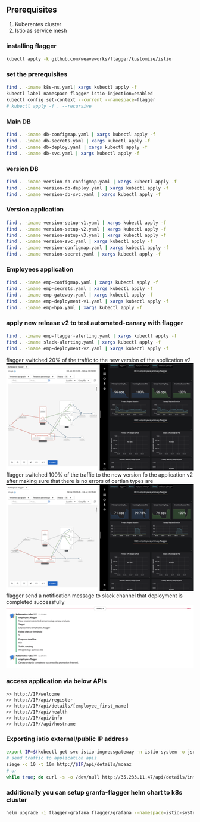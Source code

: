 
## Prerequisites
1. Kuberentes cluster 
2. Istio as service mesh 
   
### installing flagger 
```bash
kubectl apply -k github.com/weaveworks/flagger/kustomize/istio
```

### set the prerequisites
```bash
find . -iname k8s-ns.yaml| xargs kubectl apply -f
kubectl label namespace flagger istio-injection=enabled
kubectl config set-context --current --namespace=flagger
# kubectl apply -f . --recursive
```

### Main DB
```bash
find . -iname db-configmap.yaml | xargs kubectl apply -f
find . -iname db-secrets.yaml | xargs kubectl apply -f
find . -iname db-deploy.yaml | xargs kubectl apply -f
find . -iname db-svc.yaml | xargs kubectl apply -f
```

### version DB
```bash
find . -iname version-db-configmap.yaml | xargs kubectl apply -f
find . -iname version-db-deploy.yaml | xargs kubectl apply -f
find . -iname version-db-svc.yaml | xargs kubectl apply -f
```

### Version application
```bash
find . -iname version-setup-v1.yaml | xargs kubectl apply -f
find . -iname version-setup-v2.yaml | xargs kubectl apply -f
find . -iname version-setup-v3.yaml | xargs kubectl apply -f
find . -iname version-svc.yaml | xargs kubectl apply -f
find . -iname version-configmap.yaml | xargs kubectl apply -f
find . -iname version-secret.yaml | xargs kubectl apply -f
```


### Employees application
```bash
find . -iname emp-configmap.yaml | xargs kubectl apply -f
find . -iname emp-secrets.yaml | xargs kubectl apply -f
find . -iname emp-gateway.yaml | xargs kubectl apply -f
find . -iname emp-deployment-v1.yaml | xargs kubectl apply -f
find . -iname emp-hpa.yaml | xargs kubectl apply -f
```

### apply new release v2 to test automated-canary with flagger
```bash
find . -iname emp-flagger-alerting.yaml | xargs kubectl apply -f
find . -iname slack-alerting.yaml | xargs kubectl apply -f
find . -iname emp-deployment-v2.yaml | xargs kubectl apply -f
```
flagger switched 20% of the traffic to the new version of the application v2 
![deploy v2 of the application](../files/implement-new-version.png)
flagger switched 100% of the traffic to the new version fo the application v2 after making sure that there is no errors of certian types are 
![100% of traffic migrated to v2](../files/traffic-100-redirected-new-version.png) 
flagger send a notification message to slack channel that deployment is completed successfully
![slack notification after the releese is completed](../files/slack-notification.png) 


### access application via below APIs
```
>> http://IP/welcome 
>> http://IP/api/register
>> http://IP/api/details/[employee_first_name]
>> http://IP/api/health
>> http://IP/api/info 
>> http://IP//api/hostname 
```

### Exporting istio external/public IP address
```bash
export IP=$(kubectl get svc istio-ingressgateway -n istio-system -o jsonpath='{.status.loadBalancer.ingress[0].ip}')
# send traffic to application apis 
siege -c 10 -t 10m http://$IP/api/details/moaaz
# or
while true; do curl -s -o /dev/null http://35.233.11.47/api/details/info && sleep 1 ; done 
```

### additionally you can setup granfa-flagger helm chart to k8s cluster
```bash
helm upgrade -i flagger-grafana flagger/grafana --namespace=istio-system --set url=http://prometheus:9090
```